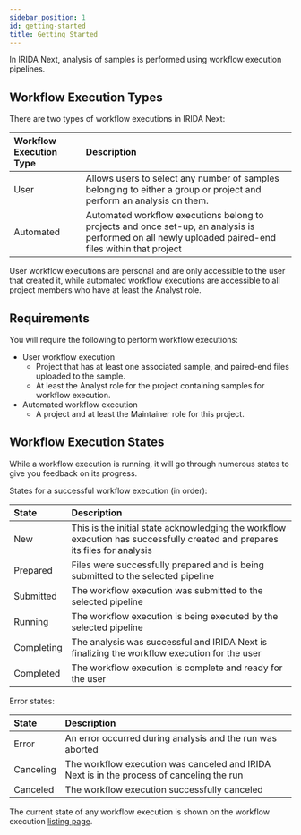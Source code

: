 ```yaml
---
sidebar_position: 1
id: getting-started
title: Getting Started
---
```


In IRIDA Next, analysis of samples is performed using workflow execution pipelines.

## Workflow Execution Types

There are two types of workflow executions in IRIDA Next:

| Workflow Execution Type | Description                                                                                                                     |
| :---------------------- | :------------------------------------------------------------------------------------------------------------------------------ |
| User                    | Allows users to select any number of samples belonging to either a group or project and perform an analysis on them.            |
| Automated               | Automated workflow executions belong to projects and once set-up, an analysis is performed on all newly uploaded paired-end files within that project |

User workflow executions are personal and are only accessible to the user that created it, while automated workflow executions are accessible to all project members who have at least the Analyst role.

## Requirements

You will require the following to perform workflow executions:
  - User workflow execution
    - Project that has at least one associated sample, and paired-end files uploaded to the sample.
    - At least the Analyst role for the project containing samples for workflow execution.
  - Automated workflow execution
    - A project and at least the Maintainer role for this project.

## Workflow Execution States

While a workflow execution is running, it will go through numerous states to give you feedback on its progress.

  States for a successful workflow execution (in order):

  | State      | Description                                                                                                                 |
  | :--------- | :-------------------------------------------------------------------------------------------------------------------------- |
  | New        | This is the initial state acknowledging the workflow execution has successfully created and prepares its files for analysis |
  | Prepared   | Files were successfully prepared and is being submitted to the selected pipeline                                            |
  | Submitted  | The workflow execution was submitted to the selected pipeline                                                               |
  | Running    | The workflow execution is being executed by the selected pipeline                                                           |
  | Completing | The analysis was successful and IRIDA Next is finalizing the workflow execution  for the user                               |
  | Completed  | The workflow execution is complete and ready for the user                                                                   |

  Error states:

  | State     | Description                                                                                |
  | :-------- | :----------------------------------------------------------------------------------------- |
  | Error     | An error occurred during analysis and the run was aborted                                  |
  | Canceling | The workflow execution was canceled and IRIDA Next is in the process of canceling the run  |
  | Canceled  | The workflow execution successfully canceled                                               |

The current state of any workflow execution is shown on the workflow execution [listing page](../analysis/working-with-workflow-executions).
